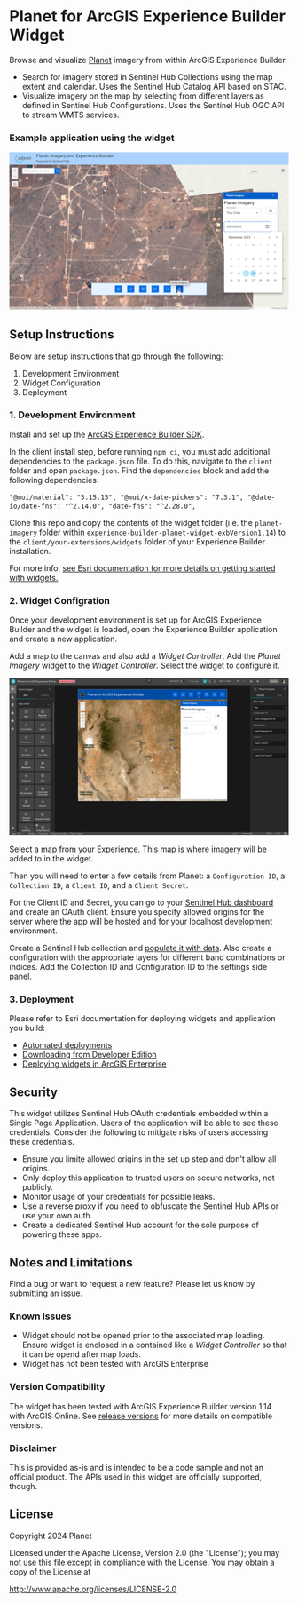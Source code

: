 # Planet for ArcGIS Experience Builder Widget

Browse and visualize [Planet](https://planet.com) imagery from within ArcGIS Experience Builder.

- Search for imagery stored in Sentinel Hub Collections using the map extent and calendar. Uses the Sentinel Hub Catalog API based on STAC.
- Visualize imagery on the map by selecting from different layers as defined in Sentinel Hub Configurations. Uses the Sentinel Hub OGC API to stream WMTS services.

### Example application using the widget

![A screenshot of the widget.](images/widget_screenshot.png)

## Setup Instructions

Below are setup instructions that go through the following:

1. Development Environment
2. Widget Configuration
3. Deployment

### 1. Development Environment

Install and set up the [ArcGIS Experience Builder SDK](https://developers.arcgis.com/experience-builder/guide/install-guide/).

In the client install step, before running `npm ci`, you must add additional dependencies to the `package.json` file. To do this, navigate to the `client` folder and open `package.json`. Find the `dependencies` block and add the following dependencies: 
```
"@mui/material": "5.15.15", "@mui/x-date-pickers": "7.3.1", "@date-io/date-fns": "^2.14.0", "date-fns": "^2.28.0",
```
Clone this repo and copy the contents of the widget folder (i.e. the `planet-imagery` folder within `experience-builder-planet-widget-exbVersion1.14`) to the `client/your-extensions/widgets` folder of your Experience Builder installation. 

For more info, [see Esri documentation for more details on getting started with widgets.](https://developers.arcgis.com/experience-builder/guide/getting-started-widget/)

### 2. Widget Configration

Once your development environment is set up for ArcGIS Experience Builder and the widget is loaded, open the Experience Builder application and create a new application.

Add a map to the canvas and also add a *Widget Controller*.  Add the *Planet Imagery* widget to the *Widget Controller*. Select the widget to configure it.

![A screenshot of the widget configuration.](images/widget_configuration.png)

Select a map from your Experience.  This map is where imagery will be added to in the widget.

Then you will need to enter a few details from Planet: a `Configuration ID`, a `Collection ID`, a `Client ID`, and a `Client Secret`.

For the Client ID and Secret, you can go to your [Sentinel Hub dashboard](https://apps.sentinel-hub.com/dashboard/#/) and create an OAuth client. Ensure you specify allowed origins for the server where the app will be hosted and for your localhost development environment.

Create a Sentinel Hub collection and [populate it with data](https://docs.sentinel-hub.com/api/latest/api/data-import/).  Also create a configuration with the appropriate layers for different band combinations or indices.  Add the Collection ID and Configuration ID to the settings side panel.

### 3. Deployment

Please refer to Esri documentation for deploying widgets and application you build:
- [Automated deployments](https://developers.arcgis.com/experience-builder/guide/deployment-topics/#automated-deployments)
- [Downloading from Developer Edition](https://developers.arcgis.com/experience-builder/guide/deployment-topics/#download-the-experience)
- [Deploying widgets in ArcGIS Enterprise](https://doc.arcgis.com/en/experience-builder/11.0/configure-widgets/add-custom-widgets.htm)

## Security

This widget utilizes Sentinel Hub OAuth credentials embedded within a Single Page Application. Users of the application will be able to see these credentials. Consider the following to mitigate risks of users accessing these credentials.

- Ensure you limite allowed origins in the set up step and don't allow all origins.
- Only deploy this application to trusted users on secure networks, not publicly.
- Monitor usage of your credentials for possible leaks.
- Use a reverse proxy if you need to obfuscate the Sentinel Hub APIs or use your own auth.
- Create a dedicated Sentinel Hub account for the sole purpose of powering these apps.

## Notes and Limitations
Find a bug or want to request a new feature? Please let us know by submitting an issue.

### Known Issues
- Widget should not be opened prior to the associated map loading. Ensure widget is enclosed in a contained like a *Widget Controller* so that it can be opend after map loads.
- Widget has not been tested with ArcGIS Enterprise

### Version Compatibility

The widget has been tested with ArcGIS Experience Builder version 1.14 with ArcGIS Online.  See [release versions](https://developers.arcgis.com/experience-builder/guide/release-versions/) for more details on compatible versions.

### Disclaimer
This is provided as-is and is intended to be a code sample and not an official product. The APIs used in this widget are officially supported, though.

## License
Copyright 2024 Planet

Licensed under the Apache License, Version 2.0 (the "License");
you may not use this file except in compliance with the License.
You may obtain a copy of the License at

   http://www.apache.org/licenses/LICENSE-2.0

